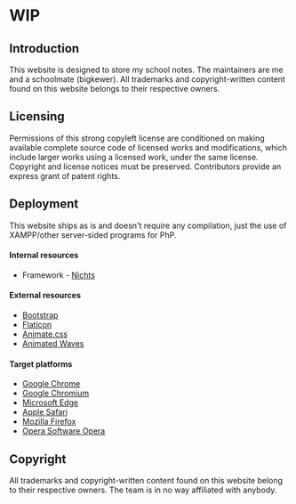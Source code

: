 # WIP

## Introduction 
This website is designed to store my school notes. The maintainers are me and a schoolmate (bigkewer). All trademarks and copyright-written content found on this website belongs to their respective owners.

## Licensing
Permissions of this strong copyleft license are conditioned on making available complete source code of licensed works and modifications, which include larger works using a licensed work, under the same license. Copyright and license notices must be preserved. Contributors provide an express grant of patent rights.

## Deployment
This website ships as is and doesn't require any compilation, just the use of XAMPP/other server-sided programs for PhP.

#### Internal resources
* Framework - [Nichts](https://github.com/eNichts)

#### External resources
* [Bootstrap](https://getbootstrap.com/)
* [Flaticon](http://www.flaticon.com)
* [Animate.css](https://daneden.github.io/animate.css)
* [Animated Waves](https://jsfiddle.net/loktar/M9Brh/)

#### Target platforms
* [Google Chrome](https://www.google.com/chrome/browser/desktop/)
* [Google Chromium](https://www.chromium.org/Home)
* [Microsoft Edge](https://www.microsoft.com/en-us/windows/microsoft-edge)
* [Apple Safari](https://www.apple.com/safari/)
* [Mozilla Firefox](https://www.mozilla.org/en-US/firefox/new/)
* [Opera Software Opera](http://www.opera.com/)

## Copyright
All trademarks and copyright-written content found on this website belong to their respective owners. The team is in no way affiliated with anybody.
